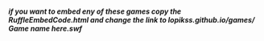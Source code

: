 ##### if you want to embed eny of these games copy the RuffleEmbedCode.html and change the link to lopikss.github.io/games/ Game name here.swf
